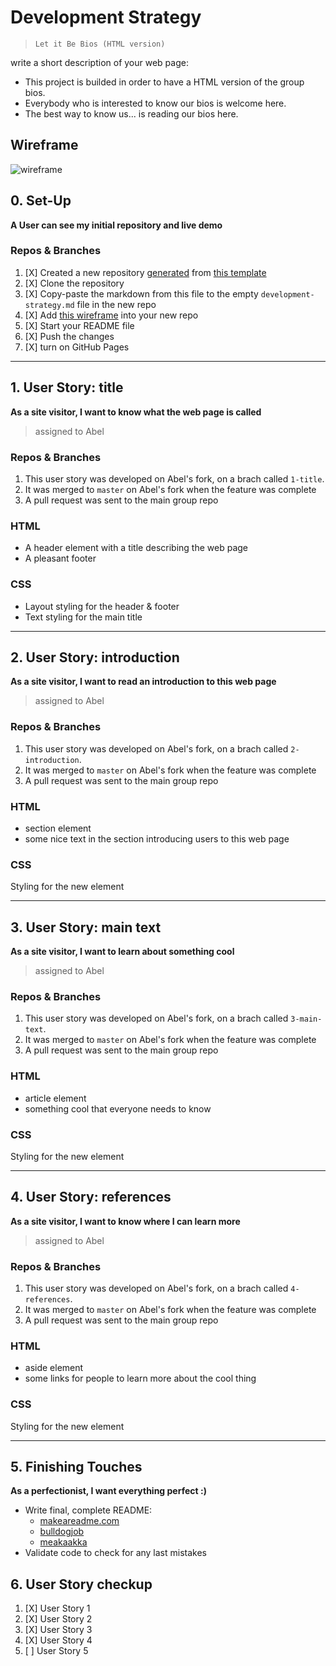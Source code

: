 # Development Strategy

>`Let it Be Bios (HTML version)`

write a short description of your web page:

- This project is builded in order to have a HTML version of the group bios.
- Everybody who is interested to know our bios is welcome here.
- The best way to know us... is reading our bios here.

## Wireframe

![wireframe](https://raw.githubusercontent.com/HackYourFutureBelgium/incremental-development/master/integrate/wireframe.gif)


## 0. Set-Up

__A User can see my initial repository and live demo__

### Repos & Branches

1. [X] Created a new repository [generated](https://github.blog/2019-06-06-generate-new-repositories-with-repository-templates/) from [this template](https://github.com/hackyourfuturebelgium/w3-validation-template)
1. [X] Clone the repository
1. [X] Copy-paste the markdown from this file to the empty `development-strategy.md` file in the new repo
1. [X] Add [this wireframe](./wireframe.gif) into your new repo
1. [X] Start your README file
1. [X] Push the changes
1. [X] turn on GitHub Pages

---

## 1. User Story: title

__As a site visitor, I want to know what the web page is called__

> assigned to Abel

### Repos & Branches

1. This user story was developed on Abel's fork, on a brach called `1-title`.
1. It was merged to `master` on Abel's fork when the feature was complete
1. A pull request was sent to the main group repo

### HTML

- A header element with a title describing the web page
- A pleasant footer

### CSS

- Layout styling for the header & footer
- Text styling for the main title

---

## 2. User Story: introduction

__As a site visitor, I want to read an introduction to this web page__

> assigned to Abel

### Repos & Branches

1. This user story was developed on Abel's fork, on a brach called `2-introduction`.
1. It was merged to `master` on Abel's fork when the feature was complete
1. A pull request was sent to the main group repo

### HTML

- section element
- some nice text in the section introducing users to this web page

### CSS

Styling for the new element

---

## 3. User Story: main text

__As a site visitor, I want to learn about something cool__

> assigned to Abel

### Repos & Branches

1. This user story was developed on Abel's fork, on a brach called `3-main-text`.
1. It was merged to `master` on Abel's fork when the feature was complete
1. A pull request was sent to the main group repo

### HTML

- article element
- something cool that everyone needs to know

### CSS

Styling for the new element

---

## 4. User Story: references

__As a site visitor, I want to know where I can learn more__

> assigned to Abel

### Repos & Branches

1. This user story was developed on Abel's fork, on a brach called `4-references`.
1. It was merged to `master` on Abel's fork when the feature was complete
1. A pull request was sent to the main group repo

### HTML

- aside element
- some links for people to learn more about the cool thing

### CSS

Styling for the new element

---

## 5. Finishing Touches

__As a perfectionist, I want everything perfect :)__

- Write final, complete README:
  - [makeareadme.com](https://www.makeareadme.com/)
  - [bulldogjob](https://bulldogjob.com/news/449-how-to-write-a-good-readme-for-your-github-project)
  - [meakaakka](https://medium.com/@meakaakka/a-beginners-guide-to-writing-a-kickass-readme-7ac01da88ab3)
- Validate code to check for any last mistakes


## 6. User Story checkup

1. [X] User Story 1
2. [X] User Story 2 
3. [X] User Story 3
4. [X] User Story 4
5. [ ] User Story 5